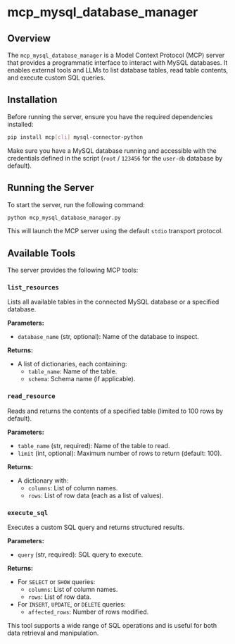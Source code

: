 # mcp_mysql_database_manager

## Overview

The `mcp_mysql_database_manager` is a Model Context Protocol (MCP) server that provides a programmatic interface to interact with MySQL databases. It enables external tools and LLMs to list database tables, read table contents, and execute custom SQL queries.

## Installation

Before running the server, ensure you have the required dependencies installed:

```bash
pip install mcp[cli] mysql-connector-python
```

Make sure you have a MySQL database running and accessible with the credentials defined in the script (`root` / `123456` for the `user-db` database by default).

## Running the Server

To start the server, run the following command:

```bash
python mcp_mysql_database_manager.py
```

This will launch the MCP server using the default `stdio` transport protocol.

## Available Tools

The server provides the following MCP tools:

### `list_resources`

Lists all available tables in the connected MySQL database or a specified database.

**Parameters:**
- `database_name` (str, optional): Name of the database to inspect.

**Returns:**
- A list of dictionaries, each containing:
  - `table_name`: Name of the table.
  - `schema`: Schema name (if applicable).

### `read_resource`

Reads and returns the contents of a specified table (limited to 100 rows by default).

**Parameters:**
- `table_name` (str, required): Name of the table to read.
- `limit` (int, optional): Maximum number of rows to return (default: 100).

**Returns:**
- A dictionary with:
  - `columns`: List of column names.
  - `rows`: List of row data (each as a list of values).

### `execute_sql`

Executes a custom SQL query and returns structured results.

**Parameters:**
- `query` (str, required): SQL query to execute.

**Returns:**
- For `SELECT` or `SHOW` queries:
  - `columns`: List of column names.
  - `rows`: List of row data.
- For `INSERT`, `UPDATE`, or `DELETE` queries:
  - `affected_rows`: Number of rows modified.

This tool supports a wide range of SQL operations and is useful for both data retrieval and manipulation.